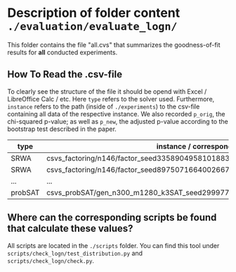 # Description of folder content `./evaluation/evaluate_logn/`

This folder contains the file "all.cvs" that summarizes the goodness-of-fit results for **all** conducted experiments.

## How To Read the .csv-file

To clearly see the structure of the file it should be opend with Excel / LibreOffice Calc / etc.
Here `type` refers to the solver used.
Furthermore, `instance` refers to the path (inside of `./experiments`) to the csv-file containing all data of the respective instance.
We also recorded `p_orig`, the chi-squared p-value; as well as `p_new`, the adjusted p-value according to the bootstrap test described in the paper.


| type    | instance / corresponding cs                                                      | p_orig             | p_new |
|---------|----------------------------------------------------------------------------------|--------------------|-------|
| SRWA    | csvs_factoring/n146/factor_seed3358904958101883040_minn128_maxn256_composite.csv | 0.7466741280021799 | 0.74  |
| SRWA    | csvs_factoring/n146/factor_seed8975071664002667775_minn128_maxn256_composite.csv | 0.4833242449016112 | 0.55  |
|   ...   |              ...                                                                 |   ...              |  ...  |
| probSAT | csvs_probSAT/gen_n300_m1280_k3SAT_seed2999771048.csv                             | 0.7524938299854597 | 0.75  |


## Where can the corresponding scripts be found that calculate these values?

All scripts are located in the `./scripts` folder.
You can find this tool under `scripts/check_logn/test_distribution.py` and `scripts/check_logn/check.py`.
